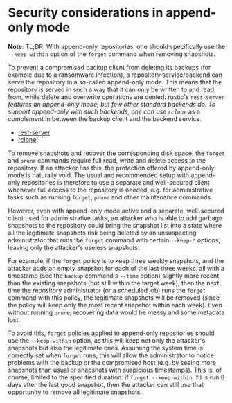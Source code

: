 # Security considerations in append-only mode

**Note**: TL;DR: With append-only repositories, one should specifically use the
`--keep-within` option of the `forget` command when removing snapshots.

To prevent a compromised backup client from deleting its backups (for example
due to a ransomware infection), a repository service/backend can serve the
repository in a so-called append-only mode. This means that the repository is
served in such a way that it can only be written to and read from, while delete
and overwrite operations are denied. rustic's `rest-server` *features an
append-only mode, but few other standard backends do. To support append-only
with such backends, one can use `rclone`* as a complement in between the backup
client and the backend service.

- [rest-server](https://github.com/rustic/rest-server/)
- [rclone](https://rclone.org/commands/rclone_serve_rustic/)

To remove snapshots and recover the corresponding disk space, the `forget` and
`prune` commands require full read, write and delete access to the repository.
If an attacker has this, the protection offered by append-only mode is naturally
void. The usual and recommended setup with append-only repositories is therefore
to use a separate and well-secured client whenever full access to the repository
is needed, e.g. for administrative tasks such as running `forget`, `prune` and
other maintenance commands.

However, even with append-only mode active and a separate, well-secured client
used for administrative tasks, an attacker who is able to add garbage snapshots
to the repository could bring the snapshot list into a state where all the
legitimate snapshots risk being deleted by an unsuspecting administrator that
runs the `forget` command with certain `--keep-*` options, leaving only the
attacker's useless snapshots.

For example, if the `forget` policy is to keep three weekly snapshots, and the
attacker adds an empty snapshot for each of the last three weeks, all with a
timestamp (see the `backup` command's `--time` option) slightly more recent than
the existing snapshots (but still within the target week), then the next time
the repository administrator (or a scheduled job) runs the `forget` command with
this policy, the legitimate snapshots will be removed (since the policy will
keep only the most recent snapshot within each week). Even without running
`prune`, recovering data would be messy and some metadata lost.

To avoid this, `forget` policies applied to append-only repositories should use
the `--keep-within` option, as this will keep not only the attacker's snapshots
but also the legitimate ones. Assuming the system time is correctly set when
`forget` runs, this will allow the administrator to notice problems with the
backup or the compromised host (e.g. by seeing more snapshots than usual or
snapshots with suspicious timestamps). This is, of course, limited to the
specified duration: if `forget --keep-within 7d` is run 8 days after the last
good snapshot, then the attacker can still use that opportunity to remove all
legitimate snapshots.
